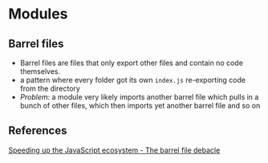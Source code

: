 # Modules
## Barrel files
- Barrel files are files that only export other files and contain no code themselves.
- a pattern where every folder got its own `index.js` re-exporting code from the directory
- *Problem*: a module very likely imports another barrel file which pulls in a bunch of other files, which then imports yet another barrel file and so on
## References
[Speeding up the JavaScript ecosystem - The barrel file debacle](https://marvinh.dev/blog/speeding-up-javascript-ecosystem-part-7/)
